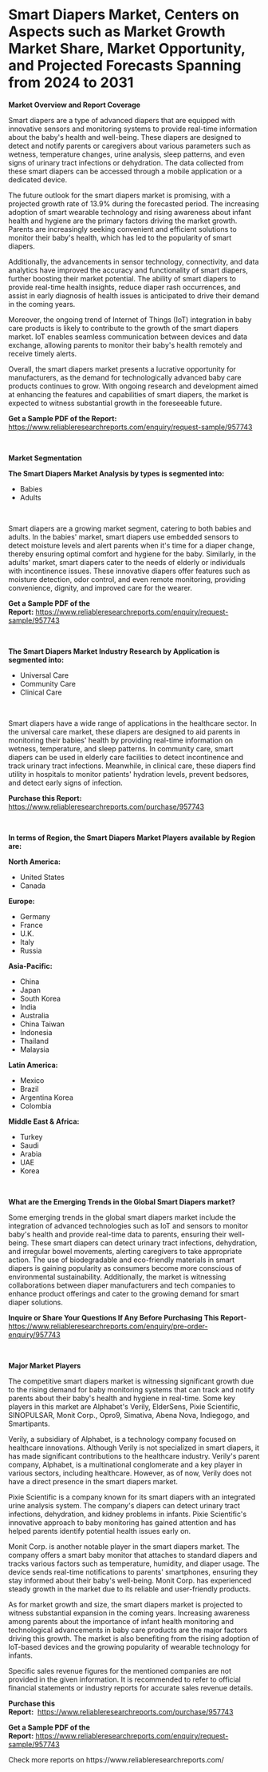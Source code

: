 <p><h1>Smart Diapers Market, Centers on Aspects such as Market Growth Market Share, Market Opportunity, and Projected Forecasts Spanning from 2024 to 2031</h1></p><p><strong>Market Overview and Report Coverage</strong></p>
<p><p>Smart diapers are a type of advanced diapers that are equipped with innovative sensors and monitoring systems to provide real-time information about the baby's health and well-being. These diapers are designed to detect and notify parents or caregivers about various parameters such as wetness, temperature changes, urine analysis, sleep patterns, and even signs of urinary tract infections or dehydration. The data collected from these smart diapers can be accessed through a mobile application or a dedicated device.</p><p>The future outlook for the smart diapers market is promising, with a projected growth rate of 13.9% during the forecasted period. The increasing adoption of smart wearable technology and rising awareness about infant health and hygiene are the primary factors driving the market growth. Parents are increasingly seeking convenient and efficient solutions to monitor their baby's health, which has led to the popularity of smart diapers.</p><p>Additionally, the advancements in sensor technology, connectivity, and data analytics have improved the accuracy and functionality of smart diapers, further boosting their market potential. The ability of smart diapers to provide real-time health insights, reduce diaper rash occurrences, and assist in early diagnosis of health issues is anticipated to drive their demand in the coming years.</p><p>Moreover, the ongoing trend of Internet of Things (IoT) integration in baby care products is likely to contribute to the growth of the smart diapers market. IoT enables seamless communication between devices and data exchange, allowing parents to monitor their baby's health remotely and receive timely alerts.</p><p>Overall, the smart diapers market presents a lucrative opportunity for manufacturers, as the demand for technologically advanced baby care products continues to grow. With ongoing research and development aimed at enhancing the features and capabilities of smart diapers, the market is expected to witness substantial growth in the foreseeable future.</p></p>
<p><strong>Get a Sample PDF of the Report:</strong> <a href="https://www.reliableresearchreports.com/enquiry/request-sample/957743">https://www.reliableresearchreports.com/enquiry/request-sample/957743</a></p>
<p>&nbsp;</p>
<p><strong>Market Segmentation</strong></p>
<p><strong>The Smart Diapers Market Analysis by types is segmented into:</strong></p>
<p><ul><li>Babies</li><li>Adults</li></ul></p>
<p>&nbsp;</p>
<p><p>Smart diapers are a growing market segment, catering to both babies and adults. In the babies' market, smart diapers use embedded sensors to detect moisture levels and alert parents when it's time for a diaper change, thereby ensuring optimal comfort and hygiene for the baby. Similarly, in the adults' market, smart diapers cater to the needs of elderly or individuals with incontinence issues. These innovative diapers offer features such as moisture detection, odor control, and even remote monitoring, providing convenience, dignity, and improved care for the wearer.</p></p>
<p><strong>Get a Sample PDF of the Report:</strong>&nbsp;<a href="https://www.reliableresearchreports.com/enquiry/request-sample/957743">https://www.reliableresearchreports.com/enquiry/request-sample/957743</a></p>
<p>&nbsp;</p>
<p><strong>The Smart Diapers Market Industry Research by Application is segmented into:</strong></p>
<p><ul><li>Universal Care</li><li>Community Care</li><li>Clinical Care</li></ul></p>
<p>&nbsp;</p>
<p><p>Smart diapers have a wide range of applications in the healthcare sector. In the universal care market, these diapers are designed to aid parents in monitoring their babies' health by providing real-time information on wetness, temperature, and sleep patterns. In community care, smart diapers can be used in elderly care facilities to detect incontinence and track urinary tract infections. Meanwhile, in clinical care, these diapers find utility in hospitals to monitor patients' hydration levels, prevent bedsores, and detect early signs of infection.</p></p>
<p><strong>Purchase this Report:</strong>&nbsp; <a href="https://www.reliableresearchreports.com/purchase/957743">https://www.reliableresearchreports.com/purchase/957743</a></p>
<p>&nbsp;</p>
<p><strong>In terms of Region, the Smart Diapers Market Players available by Region are:</strong></p>
<p>
    <p> <strong> North America: </strong>
        <ul>
            <li>United States</li>
            <li>Canada</li>
        </ul>
        </p> 
    <p> <strong> Europe: </strong>
        <ul>
            <li>Germany</li>
            <li>France</li>
            <li>U.K.</li>
            <li>Italy</li>
            <li>Russia</li>
        </ul>
        </p> 
    <p> <strong> Asia-Pacific: </strong>
        <ul>
            <li>China</li>
            <li>Japan</li>
            <li>South Korea</li>
            <li>India</li>
            <li>Australia</li>
            <li>China Taiwan</li>
            <li>Indonesia</li>
            <li>Thailand</li>
            <li>Malaysia</li>
        </ul>
        </p> 
    <p> <strong> Latin America: </strong>
        <ul>
            <li>Mexico</li>
            <li>Brazil</li>
            <li>Argentina Korea</li>
            <li>Colombia</li>
        </ul>
        </p> 
    <p> <strong> Middle East & Africa: </strong>
        <ul>
            <li>Turkey</li>
            <li>Saudi</li>
            <li>Arabia</li>
            <li>UAE</li>
            <li>Korea</li>
        </ul>
    </p>
    </p>
<p>&nbsp;</p>
<p><strong>What are the Emerging Trends in the Global Smart Diapers market?</strong></p>
<p><p>Some emerging trends in the global smart diapers market include the integration of advanced technologies such as IoT and sensors to monitor baby's health and provide real-time data to parents, ensuring their well-being. These smart diapers can detect urinary tract infections, dehydration, and irregular bowel movements, alerting caregivers to take appropriate action. The use of biodegradable and eco-friendly materials in smart diapers is gaining popularity as consumers become more conscious of environmental sustainability. Additionally, the market is witnessing collaborations between diaper manufacturers and tech companies to enhance product offerings and cater to the growing demand for smart diaper solutions.</p></p>
<p><strong>Inquire or Share Your Questions If Any Before Purchasing This Report</strong>- <a href="https://www.reliableresearchreports.com/enquiry/pre-order-enquiry/957743">https://www.reliableresearchreports.com/enquiry/pre-order-enquiry/957743</a></p>
<p>&nbsp;</p>
<p><strong>Major Market Players</strong></p>
<p><p>The competitive smart diapers market is witnessing significant growth due to the rising demand for baby monitoring systems that can track and notify parents about their baby's health and hygiene in real-time. Some key players in this market are Alphabet's Verily, ElderSens, Pixie Scientific, SINOPULSAR, Monit Corp., Opro9, Simativa, Abena Nova, Indiegogo, and Smartipants.</p><p>Verily, a subsidiary of Alphabet, is a technology company focused on healthcare innovations. Although Verily is not specialized in smart diapers, it has made significant contributions to the healthcare industry. Verily's parent company, Alphabet, is a multinational conglomerate and a key player in various sectors, including healthcare. However, as of now, Verily does not have a direct presence in the smart diapers market.</p><p>Pixie Scientific is a company known for its smart diapers with an integrated urine analysis system. The company's diapers can detect urinary tract infections, dehydration, and kidney problems in infants. Pixie Scientific's innovative approach to baby monitoring has gained attention and has helped parents identify potential health issues early on.</p><p>Monit Corp. is another notable player in the smart diapers market. The company offers a smart baby monitor that attaches to standard diapers and tracks various factors such as temperature, humidity, and diaper usage. The device sends real-time notifications to parents' smartphones, ensuring they stay informed about their baby's well-being. Monit Corp. has experienced steady growth in the market due to its reliable and user-friendly products.</p><p>As for market growth and size, the smart diapers market is projected to witness substantial expansion in the coming years. Increasing awareness among parents about the importance of infant health monitoring and technological advancements in baby care products are the major factors driving this growth. The market is also benefiting from the rising adoption of IoT-based devices and the growing popularity of wearable technology for infants.</p><p>Specific sales revenue figures for the mentioned companies are not provided in the given information. It is recommended to refer to official financial statements or industry reports for accurate sales revenue details.</p></p>
<p><strong>Purchase this Report:</strong>&nbsp;&nbsp;<a href="https://www.reliableresearchreports.com/purchase/957743">https://www.reliableresearchreports.com/purchase/957743</a></p>
<p></p>
<p><strong>Get a Sample PDF of the Report:</strong>&nbsp;<a href="https://www.reliableresearchreports.com/enquiry/request-sample/957743">https://www.reliableresearchreports.com/enquiry/request-sample/957743</a></p>
<p>Check more reports on https://www.reliableresearchreports.com/</p>